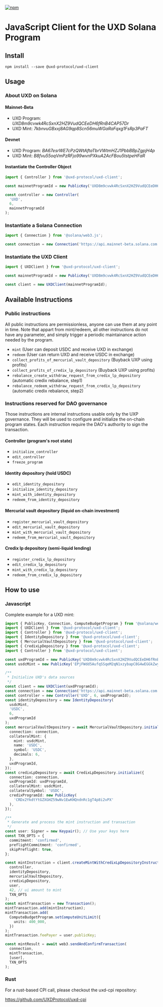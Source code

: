 [![npm][npm-image]][npm-url]

[npm-image]: https://img.shields.io/npm/v/@uxd-protocol/uxd-client.svg
[npm-url]: https://www.npmjs.com/package/@uxd-protocol/uxd-client

# JavaScript Client for the UXD Solana Program

## Install

```
npm install --save @uxd-protocol/uxd-client
```

## Usage

### About UXD on Solana

#### Mainnet-Beta

- UXD Program: _UXD8m9cvwk4RcSxnX2HZ9VudQCEeDH6fRnB4CAP57Dr_
- UXD Mint: _7kbnvuGBxxj8AG9qp8Scn56muWGaRaFqxg1FsRp3PaFT_

#### Devnet

- UXD Program: _BA67esrWE7cPzQWtAftaTbrVWtmHZJ1PbbBBpZgpjH4p_
- UXD Mint: _B8fvu55oqVmPzRFjo99wvnPXkuA2AcFBou5tstpeHFaR_

#### Instantiate the Controller Object

```javascript
import { Controller } from '@uxd-protocol/uxd-client';

const mainnetProgramId = new PublicKey('UXD8m9cvwk4RcSxnX2HZ9VudQCEeDH6fRnB4CAP57Dr');

const controller = new Controller(
  'UXD',
  6,
  mainnetProgramId
);
```

### Instantiate a Solana Connection

```javascript
import { Connection } from '@solana/web3.js';

const connection = new Connection('https://api.mainnet-beta.solana.com');
```

### Instantiate the UXD Client

```javascript
import { UXDClient } from '@uxd-protocol/uxd-client';

const mainnetProgramId = new PublicKey('UXD8m9cvwk4RcSxnX2HZ9VudQCEeDH6fRnB4CAP57Dr');

const client = new UXDClient(mainnetProgramId);
```

## Available Instructions

### Public instructions

All public instructions are permissionless, anyone can use them at any point in time.
Note that appart from mint/redeem, all other instructions do not have any parameter, and simply trigger a periodic maintainance action needed by the program.

- `mint` (User can deposit USDC and receive UXD in exchange)
- `redeem` (User can return UXD and receive USDC in exchange)
- `collect_profits_of_mercurial_vault_depository` (Buyback UXP using profits)
- `collect_profits_of_credix_lp_depository` (Buyback UXP using profits)
- `rebalance_create_withdraw_request_from_credix_lp_depository` (automatic credix rebalance, step1)
- `rebalance_redeem_withdraw_request_from_credix_lp_depository` (automatic credix rebalance, step2)

### Instructions reserved for DAO governance

Those instructions are internal instructions usable only by the UXP governance.
They will be used to configure and initialize the on-chain program states.
Each instruction require the DAO's authority to sign the transaction.

#### Controller (program's root state)

- `initialize_controller`
- `edit_controller`
- `freeze_program`

#### Identity depository (hold USDC)

- `edit_identity_depository`
- `initialize_identity_depository`
- `mint_with_identity_depository`
- `redeem_from_identity_depository`

#### Mercurial vault depository (liquid on-chain investment)

- `register_mercurial_vault_depository`
- `edit_mercurial_vault_depository`
- `mint_with_mercurial_vault_depository`
- `redeem_from_mercurial_vault_depository`

#### Credix lp depository (semi-liquid lending)

- `register_credix_lp_depository`
- `edit_credix_lp_depository`
- `mint_with_credix_lp_depository`
- `redeem_from_credix_lp_depository`

## How to use

### Javascript

Complete example for a UXD mint:

```ts
import { PublicKey, Connection, ComputeBudgetProgram } from '@solana/web3.js';
import { UXDClient } from '@uxd-protocol/uxd-client';
import { Controller } from '@uxd-protocol/uxd-client';
import { IdentityDepository } from '@uxd-protocol/uxd-client';
import { MercurialVaultDepository } from '@uxd-protocol/uxd-client';
import { CredixLpDepository } from '@uxd-protocol/uxd-client';
import { Controller } from '@uxd-protocol/uxd-client';

const uxdProgramId = new PublicKey('UXD8m9cvwk4RcSxnX2HZ9VudQCEeDH6fRnB4CAP57Dr');
const usdcMint = new PublicKey('EPjFWdd5AufqSSqeM2qN1xzybapC8G4wEGGkZwyTDt1v');

/**
 * Initialize UXD's data sources
 */
const client = new UXDClient(uxdProgramId);
const connection = new Connection('https://api.mainnet-beta.solana.com');
const controller = new Controller('UXD', 6, uxdProgramId);
const identityDepository = new IdentityDepository(
  usdcMint,
  'USDC',
  6,
  uxdProgramId
);
const mercurialVaultDepository = await MercurialVaultDepository.initialize({
  connection: connection,
  collateralMint: {
    mint: usdcMint,
    name: 'USDC',
    symbol: 'USDC',
    decimals: 6,
  },
  uxdProgramId,
});
const credixLpDepository = await CredixLpDepository.initialize({
  connection: connection,
  uxdProgramId: uxdProgramId,
  collateralMint: usdcMint,
  collateralSymbol: 'USDC',
  credixProgramId: new PublicKey(
    'CRDx2YkdtYtGZXGHZ59wNv1EwKHQndnRc1gT4p8i2vPX'
  ),
});

/**
 * Generate and process the mint instruction and transaction
 */
const user: Signer = new Keypair(); // Use your keys here
const TXN_OPTS = {
  commitment: 'confirmed',
  preflightCommitment: 'confirmed',
  skipPreflight: true,
};

const mintInstruction = client.createMintWithCredixLpDepositoryInstruction(
  controller,
  identityDepository,
  mercurialVaultDepository,
  credixLpDepository,
  user,
  42, // ui amount to mint
  TXN_OPTS
);
const mintTransaction = new Transaction();
mintTransaction.add(mintInstruction);
mintTransaction.add(
  ComputeBudgetProgram.setComputeUnitLimit({
    units: 400_000,
  })
);
mintTransaction.feePayer = user.publicKey;

const mintResult = await web3.sendAndConfirmTransaction(
  connection,
  mintTransaction,
  [user],
  TXN_OPTS
);
```

### Rust

For a rust-based CPI call, please checkout the uxd-cpi repository:

https://github.com/UXDProtocol/uxd-cpi
